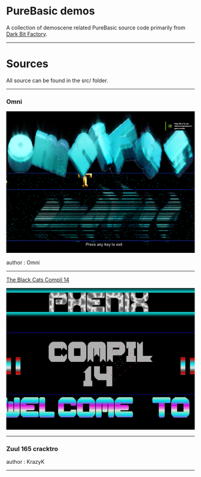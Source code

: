 # PureBasic demos

A collection of demoscene related PureBasic source code primarily from [Dark Bit Factory](https://www.dbfinteractive.com/forum/index.php?board=33.0).

---
# Sources

All source can be found in the src/ folder.

  
  
---
### Omni

![### omni](images/omni.png)

author : Omni

  
  
  
  
---
[The Black Cats Compil 14](/src/TBC14_DBF)

  

![### The Black Cats Compil 14](images/tbc14.jpg)

  
  
---
### Zuul 165 cracktro

author : KrazyK

---
